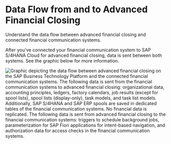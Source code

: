 <!-- loio56103b05a24d4347b58e7e52c53f3e63 -->

# Data Flow from and to Advanced Financial Closing

Understand the data flow between advanced financial closing and connected financial communication systems.

After you've connected your financial communication system to SAP S/4HANA Cloud for advanced financial closing, data is sent between both systems. See the graphic below for more information.

![Graphic depicting the data flow between advanced financial closing on the SAP Business Technology Platform and the connected financial communication systems. The following data is sent from the financial communication systems to advanced financial closing: organizational data, accounting principles, ledgers, factory calendars, job results (except for spool lists), spool lists (display-only), task models, and task list models. Additionally, SAP S/4HANA and SAP ERP spools are saved in dedicated tables of the financial communication systems. No financial data is replicated. The following data is sent from advanced financial closing to the financial communication systems: triggers to schedule background jobs, parameterization for SAP Fiori applications for intent-based navigation, and authorization data for access checks in the financial communication systems.](images/Image_Data_Flow_Between_AFC_and_Communication_Systems_a5ce2a0.png)

